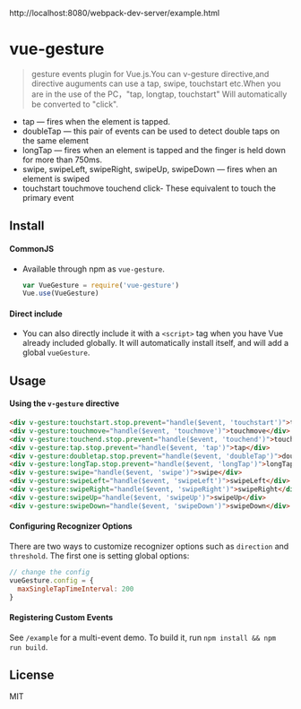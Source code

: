 http://localhost:8080/webpack-dev-server/example.html

# vue-gesture

> gesture events plugin for Vue.js.You can v-gesture directive,and directive auguments can use a tap, swipe, touchstart etc.When you are in the use of the PC，"tap, longtap, touchstart" Will automatically be converted to "click".

- tap — fires when the element is tapped.
- doubleTap — this pair of events can be used to detect double taps on the same element
- longTap — fires when an element is tapped and the finger is held down for more than 750ms.
- swipe, swipeLeft, swipeRight, swipeUp, swipeDown — fires when an element is swiped 
- touchstart touchmove touchend click- These equivalent to touch the primary event 


## Install

#### CommonJS

- Available through npm as `vue-gesture`.

  ``` js
  var VueGesture = require('vue-gesture')
  Vue.use(VueGesture)
  ```

#### Direct include

- You can also directly include it with a `<script>` tag when you have Vue already included globally. It will automatically install itself, and will add a global `vueGesture`.

## Usage

#### Using the `v-gesture` directive

``` html
<div v-gesture:touchstart.stop.prevent="handle($event, 'touchstart')">touchstart</div>
<div v-gesture:touchmove="handle($event, 'touchmove')">touchmove</div>
<div v-gesture:touchend.stop.prevent="handle($event, 'touchend')">touchend</div>
<div v-gesture:tap.stop.prevent="handle($event, 'tap')">tap</div>
<div v-gesture:doubletap.stop.prevent="handle($event, 'doubleTap')">doubleTap</div>
<div v-gesture:longTap.stop.prevent="handle($event, 'longTap')">longTap</div>
<div v-gesture:swipe="handle($event, 'swipe')">swipe</div>
<div v-gesture:swipeLeft="handle($event, 'swipeLeft')">swipeLeft</div>
<div v-gesture:swipeRight="handle($event, 'swipeRight')">swipeRight</div>
<div v-gesture:swipeUp="handle($event, 'swipeUp')">swipeUp</div>
<div v-gesture:swipeDown="handle($event, 'swipeDown')">swipeDown</div>
```

#### Configuring Recognizer Options

There are two ways to customize recognizer options such as `direction` and `threshold`. The first one is setting global options:

``` js
// change the config
vueGesture.config = {
  maxSingleTapTimeInterval: 200
}
```
#### Registering Custom Events

See `/example` for a multi-event demo. To build it, run `npm install && npm run build`.

## License

MIT

